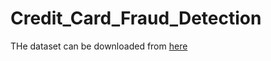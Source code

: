 # Credit_Card_Fraud_Detection
THe dataset can be downloaded from [here](https://drive.google.com/file/d/1D0H6qJOjl7o3J5skPthy-kVhRoTY7rgw/view?usp=share_link) 
